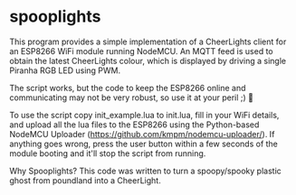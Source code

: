 # spooplights

This program provides a simple implementation of a CheerLights client for an ESP8266 WiFi module running NodeMCU.
An MQTT feed is used to obtain the latest CheerLights colour, which is displayed by driving a single Piranha RGB LED
using PWM.

The script works, but the code to keep the ESP8266 online and communicating may not be very robust, so use it at your peril ;) 👻

To use the script copy init_example.lua to init.lua, fill in your WiFi details, and upload all the lua files to the
ESP8266 using the Python-based NodeMCU Uploader (https://github.com/kmpm/nodemcu-uploader/). If anything goes wrong, press the user button within a few seconds of the module booting and it'll stop the script from running.

Why Spooplights? This code was written to turn a spoopy/spooky plastic ghost from poundland into a CheerLight.
